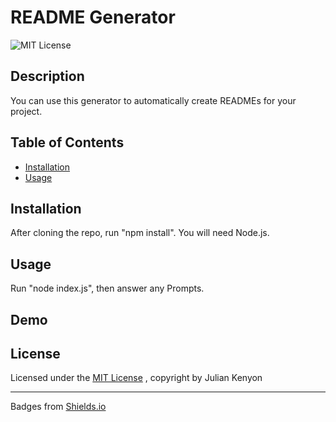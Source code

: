 # README Generator
![MIT License](https://img.shields.io/badge/License-MIT-brightgreen)
## Description
You can use this generator to automatically create READMEs for your project.
## Table of Contents
* [Installation](#installation)
* [Usage](#usage)
## Installation
After cloning the repo, run "npm install". You will need Node.js.
## Usage
Run "node index.js", then answer any Prompts.
## Demo

## License
Licensed under the [MIT License](https://mit-license.org)
, copyright by Julian Kenyon
____

Badges from [Shields.io](https://shields.io)